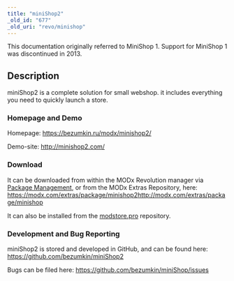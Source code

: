 ```yaml
---
title: "miniShop2"
_old_id: "677"
_old_uri: "revo/minishop"
---
```


 This documentation originally referred to MiniShop 1. Support for MiniShop 1 was discontinued in 2013. 


## Description

 miniShop2 is a complete solution for small webshop. it includes everything you need to quickly launch a store.

### Homepage and Demo

 Homepage: <https://bezumkin.ru/modx/minishop2/>

 Demo-site: <http://minishop2.com/>

### Download

 It can be downloaded from within the MODx Revolution manager via [Package Management](developing-in-modx/advanced-development/package-management "Package Management"), or from the MODx Extras Repository, here: <https://modx.com/extras/package/minishop2><http://modx.com/extras/package/minishop>

It can also be installed from the [modstore.pro](https://modstore.pro/info/eng) repository.

### 

### Development and Bug Reporting

 miniShop2 is stored and developed in GitHub, and can be found here: <https://github.com/bezumkin/miniShop2>

 Bugs can be filed here: <https://github.com/bezumkin/miniShop/issues>